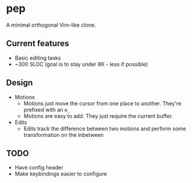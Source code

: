 # pep
A minimal orthogonal Vim-like clone.

## Current features
* Basic editing tasks
* ~300 SLOC (goal is to stay under 8K - less if possible)

## Design
* Motions
    * Motions just move the cursor from one place to another. They're prefixed with an `m_`
    * Motions are easy to add. They just require the current buffer.
* Edits
    * Edits track the difference between two motions and perform some transformation on the inbetween

## TODO
* Have config header
* Make keybindings easier to configure
